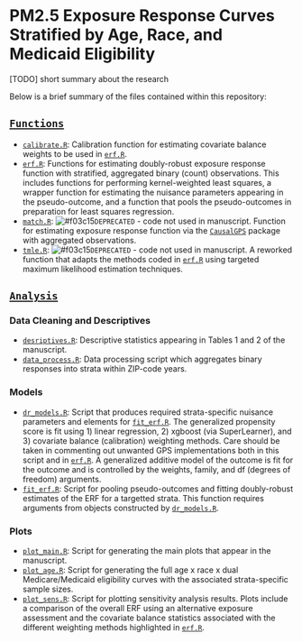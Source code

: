 PM2.5 Exposure Response Curves Stratified by Age, Race, and Medicaid Eligibility
================================================================================

[TODO] short summary about the research

Below is a brief summary of the files contained within this repository: 

## [`Functions`](https://github.com/kevjosey/erc-strata/tree/main/R)

- [`calibrate.R`](https://github.com/kevjosey/erc-strata/tree/main/R/calibrate.R): Calibration function for estimating covariate balance weights to be used in [`erf.R`](https://github.com/kevjosey//erc-strata/tree/main/R/erf.R).
- [`erf.R`](https://github.com/kevjosey//erc-strata/tree/main/R/erf.R): Functions for estimating doubly-robust exposure response function with stratified, aggregated binary (count) observations. This includes functions for performing kernel-weighted least squares, a wrapper function for estimating the nuisance parameters appearing in the pseudo-outcome, and a function that pools the pseudo-outcomes in preparation for least squares regression.
- [`match.R`](https://github.com/kevjosey//erc-strata/tree/main/R/match.R): ![#f03c15](https://via.placeholder.com/15/f03c15/f03c15.png)`DEPRECATED` - code not used in manuscript. Function for estimating exposure response function via the [`CausalGPS`](https://github.com/NSAPH-Software/CausalGPS) package with aggregated observations.
- [`tmle.R`](https://github.com/kevjosey//erc-strata/tree/main/R/tmle.R): ![#f03c15](https://via.placeholder.com/15/f03c15/f03c15.png)`DEPRECATED` - code not used in manuscript. A reworked function that adapts the methods coded in [`erf.R`](https://github.com/kevjosey//erc-strata/tree/main/R/erf.R) using targeted maximum likelihood estimation techniques. 

## [`Analysis`](https://github.com/kevjosey/erc-strata/tree/main/Analysis)

### Data Cleaning and Descriptives

- [`desriptives.R`](https://github.com/kevjosey//erc-strata/tree/main/Analysis/descriptives.R): Descriptive statistics appearing in Tables 1 and 2 of the manuscript.
- [`data_process.R`](https://github.com/kevjosey//erc-strata/tree/main/Analysis/data_process.R): Data processing script which aggregates binary responses into strata within ZIP-code years.

### Models

- [`dr_models.R`](https://github.com/kevjosey//erc-strata/tree/main/Analysis/dr_models.R): Script that produces required strata-specific nuisance parameters and elements for [`fit_erf.R`](https://github.com/kevjosey//erc-strata/tree/main/Analysis/Model/fit_erf.R). The generalized propensity score is fit using 1) linear regression, 2) xgboost (via SuperLearner), and 3) covariate balance (calibration) weighting methods. Care should be taken in commenting out unwanted GPS implementations both in this script and in [`erf.R`](https://github.com/kevjosey//erc-strata/tree/main/R/erf.R). A generalized additive model of the outcome is fit for the outcome and is controlled by the weights, family, and df (degrees of freedom) arguments.
- [`fit_erf.R`](https://github.com/kevjosey//erc-strata/tree/main/Analysis/Model/fit_erf.R): Script for pooling pseudo-outcomes and fitting doubly-robust estimates of the ERF for a targetted strata. This function requires arguments from objects constructed by [`dr_models.R`](https://github.com/kevjosey//erc-strata/tree/main/Analysis/dr_models.R).

### Plots

- [`plot_main.R`](https://github.com/kevjosey//erc-strata/tree/main/Analysis/Plot/plot_dr.R): Script for generating the main plots that appear in the manuscript.
- [`plot_age.R`](https://github.com/kevjosey//erc-strata/tree/main/Analysis/Plot/plot_age.R): Script for generating the full age x race x dual Medicare/Medicaid eligibility curves with the associated strata-specific sample sizes.
- [`plot_sens.R`](https://github.com/kevjosey//erc-strata/tree/main/Analysis/Plot/plot_sens.R): Script for plotting sensitivity analysis results. Plots include a comparison of the overall ERF using an alternative exposure assessment and the covariate balance statistics associated with the different weighting methods highlighted in [`erf.R`](https://github.com/kevjosey//erc-strata/tree/main/R/erf.R).
